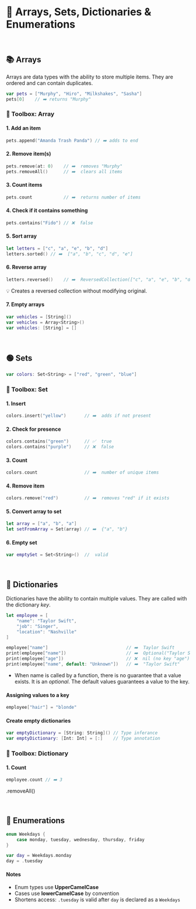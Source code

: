 # 🧱 Arrays, Sets, Dictionaries & Enumerations
<br/>

## 📚 Arrays

Arrays are data types with the ability to store multiple items. They are ordered and can contain duplicates.

```swift
var pets = ["Murphy", "Hiro", "Milkshakes", "Sasha"]
pets[0]    // ➡️ returns "Murphy"
```
### 🧰 Toolbox: Array

#### 1. Add an item
```swift
pets.append("Amanda Trash Panda") // ➡️ adds to end
```

#### 2. Remove item(s)
```swift
pets.remove(at: 0)    // ➡️  removes "Murphy"
pets.removeAll()      // ➡️  clears all items
```

#### 3. Count items
```swift
pets.count            // ➡️  returns number of items
```

#### 4. Check if it contains something
```swift
pets.contains("Fido") // ❌  false
```

#### 5. Sort array
```swift
let letters = ["c", "a", "e", "b", "d"]
letters.sorted() // ➡️  ["a", "b", "c", "d", "e"]
```

#### 6. Reverse array
```swift
letters.reversed()    // ➡️  ReversedCollection(["c", "a", "e", "b", "d"])
```
💡 Creates a reversed collection without modifying original.

#### 7. Empty arrays
```swift
var vehicles = [String]()     
var vehicles = Array<String>()  
var vehicles: [String] = []     
```
<br/>



## 🟢 Sets

```swift
var colors: Set<String> = ["red", "green", "blue"]
```
### 🧰 Toolbox: Set

#### 1. Insert
```swift
colors.insert("yellow")       // ➡️  adds if not present
```

#### 2. Check for presence
```swift
colors.contains("green")      // ✅  true
colors.contains("purple")     // ❌  false
```

#### 3. Count
```swift
colors.count                  // ➡️  number of unique items
```

#### 4. Remove item
```swift
colors.remove("red")          // ➡️  removes "red" if it exists
```

#### 5. Convert array to set
```swift
let array = ["a", "b", "a"]
let setFromArray = Set(array) // ➡️  {"a", "b"}
```

#### 6. Empty set
```swift
var emptySet = Set<String>()  //  valid
```
<br/>



## 📒 Dictionaries

Dictionaries have the ability to contain multiple values. They are called with the dictionary *key*.

```swift
let employee = [
    "name": "Taylor Swift",
    "job": "Singer",
    "location": "Nashville"
]

employee["name"]                              // ➡️  Taylor Swift
print(employee["name"])                       // ➡️  Optional("Taylor Swift")
print(employee["age"])                        // ❌  nil (no key "age")
print(employee["name", default: "Unknown"])   // ➡️  "Taylor Swift"
```
- When name is called by a function, there is no guarantee that a value exists. It is an *optional*. The default values guarantees a value to the key.

#### Assigning values to a key
```swift
employee["hair"] = "blonde"
```

#### Create empty dictionaries

```swift
var emptyDictionary = [String: String]() // Type inferance
var emptyDictionary: [Int: Int] = [:]    // Type annotation   
```



### 🧰 Toolbox: Dictionary

#### 1. Count 
```swift
employee.count // ➡️ 3
```

.removeAll()

<br/>



## 🧩 Enumerations

```swift
enum Weekdays {
    case monday, tuesday, wednesday, thursday, friday
}

var day = Weekdays.monday
day = .tuesday
```

#### Notes
- Enum types use **UpperCamelCase**
- Cases use **lowerCamelCase** by convention
- Shortens access: `.tuesday` is valid after `day` is declared as a `Weekdays`

<br/>

